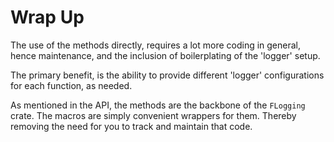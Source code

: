 # Wrap Up

The use of the methods directly, requires a lot more coding in general, hence maintenance,
and the inclusion of boilerplating of the 'logger' setup.

The primary benefit, is the ability to provide different 'logger' configurations for each
function, as needed.

As mentioned in the API, the methods are the backbone of the `FLogging` crate. The macros
are simply convenient wrappers for them. Thereby removing the need for you to track and maintain
that code.
